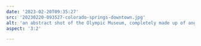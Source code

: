 ```yaml
---
date: '2023-02-20T09:35:27'
src: '20230220-093527-colorado-springs-downtown.jpg'
alt: 'an abstract shot of the Olympic Museum, completely made up of angular metal shingles'
aspect: '3:2'

---
```

